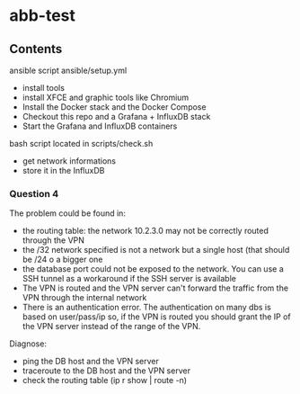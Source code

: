 # abb-test

## Contents

ansible script ansible/setup.yml

* install tools
* install XFCE and graphic tools like Chromium
* Install the Docker stack and the Docker Compose
* Checkout this repo and a Grafana + InfluxDB stack
* Start the Grafana and InfluxDB containers

bash script located in scripts/check.sh

* get network informations
* store it in the InfluxDB

### Question 4

The problem could be found in:

* the routing table: the network 10.2.3.0 may not be correctly routed through the VPN
* the /32 network specified is not a network but a single host (that should be /24 o a bigger one
* the database port could not be exposed to the network. You can use a SSH tunnel as a workaround if the SSH server is available
* The VPN is routed and the VPN server can't forward the traffic from the VPN through the internal network
* There is an authentication error. The authentication on many dbs is based on user/pass/ip so, if the VPN is routed you should grant the IP of the VPN server instead of the range of the VPN.

Diagnose:

* ping the DB host and the VPN server
* traceroute to the DB host and the VPN server
* check the routing table (ip r show | route -n)
